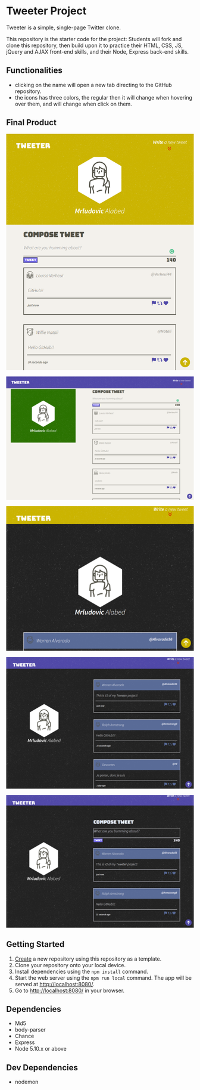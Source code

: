 # Tweeter Project

Tweeter is a simple, single-page Twitter clone.

This repository is the starter code for the project: Students will fork and clone this repository, then build upon it to practice their HTML, CSS, JS, jQuery and AJAX front-end skills, and their Node, Express back-end skills.

## Functionalities

- clicking on the name will open a new tab directing to the GitHub repository.
- the icons has three colors, the regular then it will change when hovering over them, and will change when click on them.

## Final Product

![screenshot for the mobile version](https://github.com/mrludovicc/tweeter/raw/master/public/images/mobile-version.png)

![screenshot for the desktop version](https://github.com/mrludovicc/tweeter/raw/master/public/images/desktop-version.png)

![screenshot for the mobile version V2](./public/images/mobile-version-V2.png)

![screenshot for the desktop version V2 -no form-](./public/images/desktop-version-V2-no-form.png)

![screenshot for the desktop version V2](./public/images/desktop-version-V2-form.png)
## Getting Started

1. [Create](https://docs.github.com/en/repositories/creating-and-managing-repositories/creating-a-repository-from-a-template) a new repository using this repository as a template.
2. Clone your repository onto your local device.
3. Install dependencies using the `npm install` command.
3. Start the web server using the `npm run local` command. The app will be served at <http://localhost:8080/>.
4. Go to <http://localhost:8080/> in your browser.

## Dependencies

- Md5
- body-parser
- Chance
- Express
- Node 5.10.x or above

## Dev Dependencies

- nodemon
